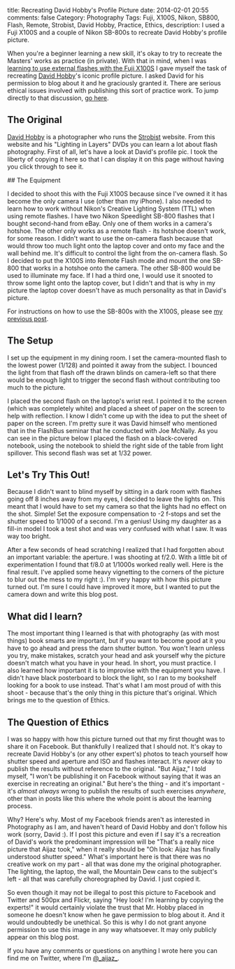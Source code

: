 title: Recreating David Hobby's Profile Picture
date: 2014-02-01 20:55
comments: false
Category: Photography
Tags: Fuji, X100S, Nikon, SB800, Flash, Remote, Strobist, David Hobby, Practice, Ethics, description: I used a Fuji X100S and a couple of Nikon SB-800s to recreate David Hobby's profile picture.

When you're a beginner learning a new skill, it's okay to try to recreate the Masters' works as practice (in private).  With that in mind, when I was [learning to use external flashes with the Fuji X100S](/2014/02/01/external-flash-Fuji-X100S) I gave myself the task of recreating [David Hobby](https://twitter.com/strobist)'s iconic profile picture. I asked David for his permission to blog about it and he graciously granted it. There are serious ethical issues involved with publishing this sort of practice work.  To jump directly to that discussion, [go here](#ethics).

<!-- more -->

## The Original

[David Hobby](https://twitter.com/strobist) is a photographer who runs the [Strobist](http://strobist.blogspot.com/) website. From this website and his "Lighting in Layers" DVDs you can learn a lot about flash photography.  First of all, let's have a look at David's profile pic. I took the liberty of copying it here so that I can display it on this page without having you click through to see it.  

<!-- ai c /images/photos/hobbyBTS/hobby.png /images/photos/hobbyBTS/hobby.png 240 240 David Hobby's Profile Pic -->
<div style="clear: both"></div>
## The Equipment

I decided to shoot this with the Fuji X100S because since I've owned it it has become the only camera I use (other than my iPhone).  I also needed to learn how to work without Nikon's Creative Lighting System (TTL) when using remote flashes.  I have two Nikon Speedlight SB-800 flashes that I bought second-hand from eBay. Only one of them works in a camera's hotshoe. The other only works as a remote flash - its hotshoe doesn't work, for some reason.  I didn't want to use the on-camera flash because that would throw too much light onto the laptop cover and onto my face and the wall behind me.  It's difficult to control the light from the on-camera flash.  So I decided to put the X100S into Remote Flash mode and mount the one SB-800 that works in a hotshoe onto the camera. The other SB-800 would be used to illuminate my face.  If I had a third one, I would use it snooted to throw some light onto the laptop cover, but I didn't and that is why in my picture the laptop cover doesn't have as much personality as that in David's picture. 

For instructions on how to use the SB-800s with the X100S, please see [my previous post](/2014/02/01/external-flash-Fuji-X100S/).

## The Setup

I set up the equipment in my dining room.  I set the camera-mounted flash to the lowest power (1/128) and pointed it away from the subject. I bounced the light from that flash off the drawn blinds on camera-left so that there would be enough light to trigger the second flash without contributing too much to the picture. 

<!-- ai c /images/photos/hobbyBTS/camera@2x.jpg /images/photos/hobbyBTS/camera.jpg 640 480 The camera and the laptop -->
<div style="clear: both"></div>

I placed the second flash on the laptop's wrist rest. I pointed it to the screen (which was completely white) and placed a sheet of paper on the screen to help with reflection. I know I didn't come up with the idea to put the sheet of paper on the screen. I'm pretty sure it was David himself who mentioned that in the FlashBus seminar that he conducted with Joe McNally.  As you can see in the picture below I placed the flash on a black-covered notebook, using the notebook to shield the right side of the table from light spillover. This second flash was set at 1/32 power. 

<!-- ai c /images/photos/hobbyBTS/laptop@2x.jpg /images/photos/hobbyBTS/laptop.jpg 640 480 The second SB-800 -->
<div style="clear: both"></div>

## Let's Try This Out!

Because I didn't want to blind myself by sitting in a dark room with flashes going off 8 inches away from my eyes, I decided to leave the lights on.  This meant that I would have to set my camera so that the lights had no effect on the shot.  Simple! Set the exposure compensation to -2 f-stops and set the shutter speed to 1/1000 of a second. I'm a genius! Using my daughter as a fill-in model I took a test shot and was very confused with what I saw. It was way too bright.

<!-- ai c /images/photos/hobbyBTS/over@2x.jpg /images/photos/hobbyBTS/over.jpg 640 490 Why is this overexposed? -->
<div style="clear: both"></div>

After a few seconds of head scratching I realized that I had forgotten about an important variable: the aperture. I was shooting at f/2.0.  With a little bit of experimentation I found that f/8.0 at 1/1000s worked really well.  Here is the final result. I've applied some heavy vignetting to the corners of the picture to blur out the mess to my right :). I'm very happy with how this picture turned out. I'm sure I could have improved it more, but I wanted to put the camera down and write this blog post.

<!-- ai c /images/photos/hobbyBTS/resultBig.jpg /images/photos/hobbyBTS/result.jpg 640 361 The final picture -->
<!-- ai c /images/photos/hobbyBTS/croppedBig.jpg /images/photos/hobbyBTS/cropped.jpg 240 240 The cropped version -->
<div style="clear: both"></div>

## What did I learn?

The most important thing I learned is that with photography (as with most things) book smarts are important, but if you want to become good at it you have to go ahead and press the darn shutter button.  You won't learn unless you try, make mistakes, scratch your head and ask yourself why the picture doesn't match what you have in your head.  In short, you must practice. I also learned how important it is to improvise with the equipment you have.  I didn't have black posterboard to block the light, so I ran to my bookshelf looking for a book to use instead.  That's what I am most proud of with this shoot - because that's the only thing in this picture that's original. Which brings me to the question of Ethics.

<a name="ethics"></a>
## The Question of Ethics

I was so happy with how this picture turned out that my first thought was to share it on Facebook.  But thankfully I realized that I should not.  It's okay to recreate David Hobby's (or any other expert's) photos to teach yourself how shutter speed and aperture and ISO and flashes interact. It's *never* okay to publish the results without reference to the original.  "But Aijaz," I told myself, "I won't be publishing it on Facebook without saying that it was an exercise in recreating an original."  But here's the thing - and it's important - it's *almost always* wrong to publish the results of such exercises _anywhere_, other than in posts like this where the whole point is about the learning process.  

Why?  Here's why.  Most of my Facebook friends aren't as interested in Photography as I am, and haven't heard of David Hobby and don't follow his work (sorry, David :). If I post this picture and even if I say it's a recreation of David's work the predominant impression will be "That's a really nice picture that Aijaz took," when it really should be "Oh look: Aijaz has finally understood shutter speed."  What's important here is that there was no creative work on my part - all that was done my the original photographer. The lighting, the laptop, the wall, the Mountain Dew cans to the subject's left - all that was carefully choreographed by David. I just copied it.  

So even though it may not be illegal to post this picture to Facebook and Twitter and 500px and Flickr, saying "Hey look! I'm learning by copying the experts!" it would certainly violate the trust that Mr. Hobby placed in someone he doesn't know when he gave permission to blog about it. And it would undoubtedly be unethical.  So this is why I do not grant anyone permission to use this image in any way whatsoever. It may only publicly appear on this blog post.  

If you have any comments or questions on 
anything I wrote here you can find me on Twitter, where I'm [@\_aijaz\_](http://twitter.com/_aijaz_).